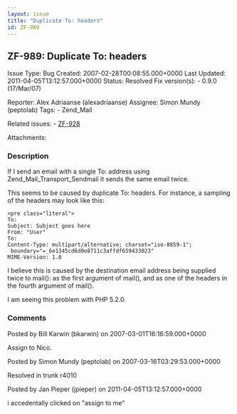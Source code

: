 ```yaml
---
layout: issue
title: "Duplicate To: headers"
id: ZF-989
---
```


ZF-989: Duplicate To: headers
-----------------------------

 Issue Type: Bug Created: 2007-02-28T00:08:55.000+0000 Last Updated: 2011-04-05T13:12:57.000+0000 Status: Resolved Fix version(s): - 0.9.0 (17/Mar/07)
 
 Reporter:  Alex Adriaanse (alexadriaanse)  Assignee:  Simon Mundy (peptolab)  Tags: - Zend\_Mail
 
 Related issues: - [ZF-928](/issues/browse/ZF-928)
 
 Attachments: 
### Description

If I send an email with a single To: address using Zend\_Mail\_Transport\_Sendmail it sends the same email twice.

This seems to be caused by duplicate To: headers. For instance, a sampling of the headers may look like this:

 
    <pre class="literal">
    To: 
    Subject: Subject goes here
    From: "User" 
    To: 
    Content-Type: multipart/alternative; charset="iso-8859-1";
     boundary="=_6e1345cd6d0e8711c3affdf659433023"
    MIME-Version: 1.0


I believe this is caused by the destination email address being supplied twice to mail(): as the first argument of mail(), and as one of the headers in the fourth argument of mail().

I am seeing this problem with PHP 5.2.0.

 

 

### Comments

Posted by Bill Karwin (bkarwin) on 2007-03-01T16:16:59.000+0000

Assign to Nico.

 

 

Posted by Simon Mundy (peptolab) on 2007-03-16T03:29:53.000+0000

Resolved in trunk r4010

 

 

Posted by Jan Pieper (jpieper) on 2011-04-05T13:12:57.000+0000

i accedentally clicked on "assign to me"

 

 